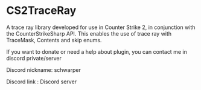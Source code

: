 # CS2TraceRay
A trace ray library developed for use in Counter Strike 2, in conjunction with the CounterStrikeSharp API. This enables the use of trace ray with TraceMask, Contents and skip enums.

If you want to donate or need a help about plugin, you can contact me in discord private/server

Discord nickname: schwarper

Discord link : Discord server